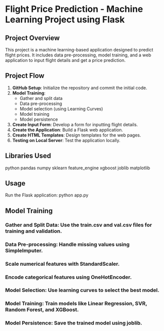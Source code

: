 # Flight Price Prediction - Machine Learning Project using Flask

## Project Overview
This project is a machine learning-based application designed to predict flight prices. It includes data pre-processing, model training, and a web application to input flight details and get a price prediction.

## Project Flow
1. **GitHub Setup**: Initialize the repository and commit the initial code.
2. **Model Training**:
   - Gather and split data
   - Data pre-processing
   - Model selection (using Learning Curves)
   - Model training
   - Model persistence
3. **Create Input Form**: Develop a form for inputting flight details.
4. **Create the Application**: Build a Flask web application.
5. **Create HTML Templates**: Design templates for the web pages.
6. **Testing on Local Server**: Test the application locally.

## Libraries Used
python
pandas
numpy
sklearn
feature_engine
xgboost
joblib
matplotlib

## Usage
Run the Flask application:
python app.py

## Model Training
### Gather and Split Data: Use the train.csv and val.csv files for training and validation.
###  Data Pre-processing: Handle missing values using SimpleImputer.
###  Scale numerical features with StandardScaler.
### Encode categorical features using OneHotEncoder.
###  Model Selection: Use learning curves to select the best model.
###  Model Training: Train models like Linear Regression, SVR, Random Forest, and XGBoost.
###  Model Persistence: Save the trained model using joblib.
